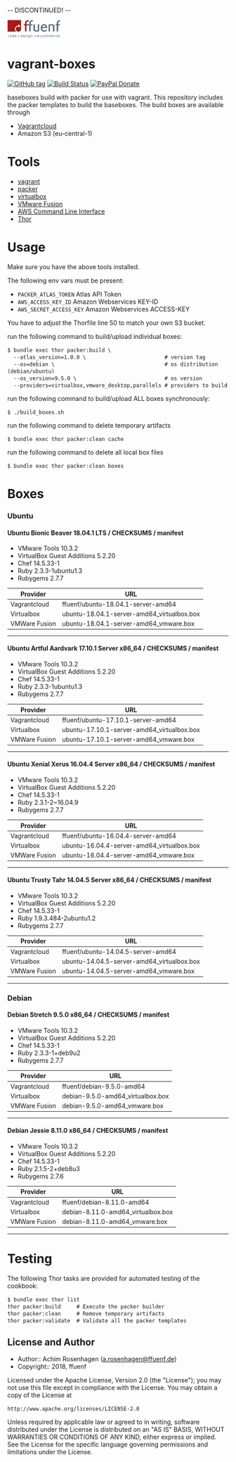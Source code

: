 -- DISCONTINUED! --

<a href="http://www.ffuenf.de" title="ffuenf - code • design • e-commerce"><img src="https://github.com/ffuenf/Ffuenf_Common/blob/master/skin/adminhtml/default/default/ffuenf/ffuenf.png" alt="ffuenf - code • design • e-commerce" /></a>

vagrant-boxes
=============
[![GitHub tag](http://img.shields.io/github/tag/ffuenf/vagrant-boxes.svg)](https://github.com/ffuenf/vagrant-boxes/tags)
[![Build Status](http://img.shields.io/travis/ffuenf/vagrant-boxes.svg)](https://travis-ci.org/ffuenf/vagrant-boxes)
[![PayPal Donate](https://img.shields.io/badge/paypal-donate-blue.svg)](https://www.paypal.com/cgi-bin/webscr?cmd=_s-xclick&hosted_button_id=J2PQS2WLT2Y8W&item_name=dop%3a%20vagrant-boxes&item_number=vagrant-boxes&currency_code=EUR)

baseboxes build with packer for use with vagrant.
This repository includes the packer templates to build the baseboxes.
The build boxes are available through 

* [Vagrantcloud](https://app.vagrantup.com/ffuenf)
* Amazon S3 (eu-central-1)

Tools
=====

* [vagrant](http://vagrantup.com)
* [packer](http://packer.io)
* [virtualbox](https://www.virtualbox.org/)
* [VMware Fusion](http://www.vmware.com/de/products/fusion/)
* [AWS Command Line Interface](http://aws.amazon.com/cli/)
* [Thor](http://whatisthor.com/)

Usage
=====

Make sure you have the above tools installed.

The following env vars must be present:
* `PACKER_ATLAS_TOKEN` Atlas API Token
* `AWS_ACCESS_KEY_ID` Amazon Webservices KEY-ID
* `AWS_SECRET_ACCESS_KEY` Amazon Webservices ACCESS-KEY

You have to adjust the Thorfile line 50 to match your own S3 bucket.

run the following command to build/upload individual boxes:
```
$ bundle exec thor packer:build \
  --atlas_version=1.0.0 \                         # version tag
  --os=debian \                                   # os distribution (debian/ubuntu)
  --os_version=9.5.0 \                            # os version
  --providers=virtualbox,vmware_desktop,parallels # providers to build
```

run the following command to build/upload ALL boxes synchronously:
```
$ ./build_boxes.sh
```

run the following command to delete temporary artifacts
```
$ bundle exec thor packer:clean cache
```

run the following command to delete all local box files
```
$ bundle exec thor packer:clean boxes
```

Boxes
=====

### Ubuntu

#### Ubuntu Bionic Beaver 18.04.1 LTS / CHECKSUMS / manifest

* VMware Tools 10.3.2
* VirtualBox Guest Additions 5.2.20
* Chef 14.5.33-1
* Ruby 2.3.3-1ubuntu1.3
* Rubygems 2.7.7

| Provider          | URL                                                                                                                                                       |
| ----------------- | --------------------------------------------------------------------------------------------------------------------------------------------------------- |
| Vagrantcloud      | ffuenf/ubuntu-18.04.1-server-amd64                                                        |
| Virtualbox        | ubuntu-18.04.1-server-amd64_virtualbox.box |
| VMWare Fusion     | ubuntu-18.04.1-server-amd64_vmware.box         |

---

#### Ubuntu Artful Aardvark 17.10.1 Server x86_64 / CHECKSUMS / manifest

* VMware Tools 10.3.2
* VirtualBox Guest Additions 5.2.20
* Chef 14.5.33-1
* Ruby 2.3.3-1ubuntu1.3
* Rubygems 2.7.7

| Provider          | URL                                                                                                                                                       |
| ----------------- | --------------------------------------------------------------------------------------------------------------------------------------------------------- |
| Vagrantcloud      | ffuenf/ubuntu-17.10.1-server-amd64                                                        |
| Virtualbox        | ubuntu-17.10.1-server-amd64_virtualbox.box |
| VMWare Fusion     | ubuntu-17.10.1-server-amd64_vmware.box         |

---

#### Ubuntu Xenial Xerus 16.04.4 Server x86_64 / CHECKSUMS / manifest

* VMware Tools 10.3.2
* VirtualBox Guest Additions 5.2.20
* Chef 14.5.33-1
* Ruby 2.3.1-2~16.04.9
* Rubygems 2.7.7

| Provider          | URL                                                                                                                                                       |
| ----------------- | --------------------------------------------------------------------------------------------------------------------------------------------------------- |
| Vagrantcloud      | ffuenf/ubuntu-16.04.4-server-amd64                                                        |
| Virtualbox        | ubuntu-16.04.4-server-amd64_virtualbox.box |
| VMWare Fusion     | ubuntu-16.04.4-server-amd64_vmware.box         |

---

#### Ubuntu Trusty Tahr 14.04.5 Server x86_64 / CHECKSUMS / manifest

* VMware Tools 10.3.2
* VirtualBox Guest Additions 5.2.20
* Chef 14.5.33-1
* Ruby 1.9.3.484-2ubuntu1.2
* Rubygems 2.7.7

| Provider          | URL                                                                                                                                                       |
| ----------------- | --------------------------------------------------------------------------------------------------------------------------------------------------------- |
| Vagrantcloud      | ffuenf/ubuntu-14.04.5-server-amd64                                                        |
| Virtualbox        | ubuntu-14.04.5-server-amd64_virtualbox.box |
| VMWare Fusion     | ubuntu-14.04.5-server-amd64_vmware.box         |

---

### Debian
#### Debian Stretch 9.5.0 x86_64 / CHECKSUMS / manifest

* VMware Tools 10.3.2
* VirtualBox Guest Additions 5.2.20
* Chef 14.5.33-1
* Ruby 2.3.3-1+deb9u2
* Rubygems 2.7.7

| Provider          | URL                                                                                                                                     |
| ----------------- | --------------------------------------------------------------------------------------------------------------------------------------- |
| Vagrantcloud      | ffuenf/debian-9.5.0-amd64                                                        |
| Virtualbox        | debian-9.5.0-amd64_virtualbox.box |
| VMWare Fusion     | debian-9.5.0-amd64_vmware.box         |

---

#### Debian Jessie 8.11.0 x86_64 / CHECKSUMS / manifest

* VMware Tools 10.3.2
* VirtualBox Guest Additions 5.2.20
* Chef 14.5.33-1
* Ruby 2.1.5-2+deb8u3
* Rubygems 2.7.6

| Provider          | URL                                                                                                                                       |
| ----------------- | ----------------------------------------------------------------------------------------------------------------------------------------- |
| Vagrantcloud      | ffuenf/debian-8.11.0-amd64                                                        |
| Virtualbox        | debian-8.11.0-amd64_virtualbox.box |
| VMWare Fusion     | debian-8.11.0-amd64_vmware.box         |

---

Testing
=======

The following Thor tasks are provided for automated testing of the cookbook:

```
$ bundle exec thor list
thor packer:build     # Execute the packer builder
thor packer:clean     # Remove temporary artifacts
thor packer:validate  # Validate all the packer templates
```

License and Author
------------------

- Author:: Achim Rosenhagen (<a.rosenhagen@ffuenf.de>)
- Copyright:: 2018, ffuenf

Licensed under the Apache License, Version 2.0 (the "License");
you may not use this file except in compliance with the License.
You may obtain a copy of the License at

    http://www.apache.org/licenses/LICENSE-2.0

Unless required by applicable law or agreed to in writing, software
distributed under the License is distributed on an "AS IS" BASIS,
WITHOUT WARRANTIES OR CONDITIONS OF ANY KIND, either express or implied.
See the License for the specific language governing permissions and
limitations under the License.
